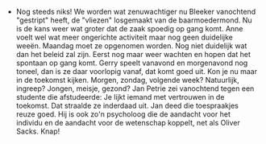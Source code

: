 - Nog steeds niks! We worden wat zenuwachtiger nu Bleeker vanochtend "gestript" heeft, de "vliezen" losgemaakt van de baarmoedermond. Nu is de kans weer wat groter dat de zaak spoedig op gang komt. Anne voelt wel wat meer ongerichte activiteit maar nog geen duidelijke weeën. Maandag moet ze opgenomen worden. Nog niet duidelijk wat dan het beleid zal zijn. Eerst nog maar weer wachten en hopen dat het spontaan op gang komt. Gerry speelt vanavond en morgenavond nog toneel, dan is ze daar voorlopig vanaf, dat komt goed uit. Kon je nu maar in de toekomst kijken. Morgen, zondag, volgende week? Natuurlijk, ingreep? Jongen, meisje, gezond? Jan Petrie zei vanochtend tegen een studente die afstudeerde: Je lijkt iemand met vertrouwen in de toekomst. Dat straalde ze inderdaad uit. Jan deed die toespraakjes reuze goed. Hij is ook zo'n psycholoog die de aandacht voor het individu en de aandacht voor de wetenschap koppelt, net als Oliver Sacks. Knap!